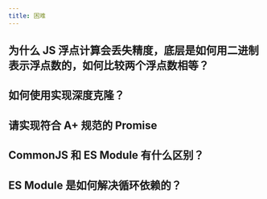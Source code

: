 ```yaml
---
title: 困难
---
```


## 为什么 JS 浮点计算会丢失精度，底层是如何用二进制表示浮点数的，如何比较两个浮点数相等？

<Answer>

</Answer>

## 如何使用实现深度克隆？

<Answer>

</Answer>

## 请实现符合 A+ 规范的 Promise

<Answer>

</Answer>

## CommonJS 和 ES Module 有什么区别？

<Answer>

</Answer>

## ES Module 是如何解决循环依赖的？

<Answer>

</Answer>
